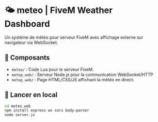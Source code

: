# 🌤️ meteo | FiveM Weather Dashboard

Un système de météo pour serveur FiveM avec affichage externe sur navigateur via WebSocket.

## 🧩 Composants

- `meteo/` : Code Lua pour le serveur FiveM.
- `metep_web/` : Serveur Node.js pour la communication WebSocket/HTTP
- `metep_web/` : Page HTML/CSS/JS affichant la météo en direct.

## 🔧 Lancer en local

```bash
cd meteo_web
npm install express ws cors body-parser
node server.js
